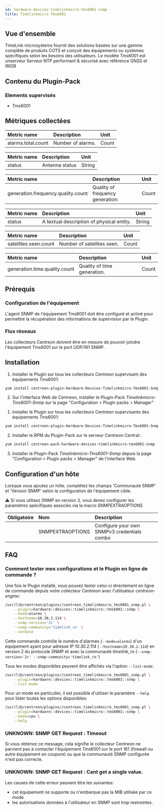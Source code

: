 ```yaml
---
id: hardware-devices-timelinkmicro-tms6001-snmp
title: Timelinkmicro Tms6001
---
```


## Vue d'ensemble

TimeLink microsystems fournit des solutions basées sur une gamme complète de produits COTS et conçoit des équipements ou 
systèmes spécifiques selon les besoins des utilisateurs. Le modèle Tms6001 est unserveur Serveur NTP performant & sécurisé 
avec référence GNSS et IRIGB

## Contenu du Plugin-Pack

### Elements supervisés

* Tms6001                  

## Métriques collectées

<!--DOCUSAURUS_CODE_TABS-->

<!--Alarms-->

| Metric name             | Description        | Unit  |
| :---------------------- | :----------------- | :---- |
| alarms.total.count      | Number of alarms.  | Count |

<!--Antenna-->

| Metric name | Description    | Unit   |
|:------------|:---------------|:-------|
| status      | Antenna status | String |

<!--Frequency-->

| Metric name                              | Description                       | Unit   | 
| :--------------------------------------- | :-------------------------------- |:------ |
| generation.frequency.quality.count       | Quality of frequency generation:  | Count  |

<!--Gnss-->

| Metric name | Description                               | Unit   |
|:------------|:------------------------------------------|:-------|
| status      | A textual description of physical entity. | String |

<!--Satellites-->

| Metric name                   | Description                | Unit  |
| :---------------------------- | :------------------------- | :---- |
| satellites.seen.count         | Number of satellites seen. | Count |

<!--Time-->

| Metric name                   | Description                 | Unit  |
| :---------------------------- | :-------------------------- | :---- |
| generation.time.quality.count | Quality of time generation. | Count |

<!--END_DOCUSAURUS_CODE_TABS-->

## Prérequis

### Configuration de l'équipement

L'agent SNMP de l'équipement Tms6001 doit être configuré et activé pour permettre la récupération des informations
de supervision par le Plugin.

### Flux réseaux

Les collecteurs Centreon doivent être en mesure de pouvoir joindre l'équipement Tms6001 sur le port UDP/161 SNMP.

## Installation

<!--DOCUSAURUS_CODE_TABS-->

<!--Online IMP Licence & IT-100 Editions-->

1. Installer le Plugin sur tous les collecteurs Centreon supervisant des équipements Tms6001:

```bash
yum install centreon-plugin-Hardware-Devices-Timelinkmicro-Tms6001-Snmp
```

2. Sur l'interface Web de Centreon, installer le Plugin-Pack *Timelinkmicro-Tms6001-Snmp* sur la page "Configuration > Plugin packs > Manager"

<!--Offline IMP License-->

1. Installer le Plugin sur tous les collecteurs Centreon supervisants des équipements Tms6001:

```bash
yum install centreon-plugin-Hardware-Devices-Timelinkmicro-Tms6001-Snmp
```

2. Installer le RPM du Plugin-Pack sur le serveur Centreon Central::

```bash
yum install centreon-pack-hardware-devices-timelinkmicro-tms6001-snmp
```

3. Installer le Plugin-Pack *Timelinkmicro-Tms6001-Snmp* depuis la page "Configuration > Plugin packs > Manager" de l'interface Web. 

<!--END_DOCUSAURUS_CODE_TABS-->

## Configuration d'un hôte

Lorsque vous ajoutez un hôte, complétez les champs 'Communauté SNMP' et 'Version SNMP' selon la configuration de l'équipement cible. 

  ⚠️ Si vous utilisez SNMP en version 3, vous devez configurer les paramètres spécifiques associés via la macro SNMPEXTRAOPTIONS

| Obligatoire | Nom              | Description                                    |
| :---------- | :--------------- | :--------------------------------------------- |
|             | SNMPEXTRAOPTIONS | Configure your own SNMPv3 credentials combo    |

## FAQ

### Comment tester mes configurations et le Plugin en ligne de commande ? 

Une fois le Plugin installé, vous pouvez tester celui-ci directement en ligne de commande depuis votre collecteur Centreon avec l'utilisateur *centreon-engine*:

```bash
/usr/lib/centreon/plugins//centreon_timelinkmicro_tms6001_snmp.pl \
	--plugin=hardware::devices::timelinkmicro::tms6001::snmp \
	--mode=alarms \
	--hostname=10.30.2.114 \
	--snmp-version='2c' \
	--snmp-community='timelink_ro' \
  	--verbose 
```

Cette commande contrôle le nombre d'alarmes (```--mode=alarms```) d'un équipement ayant pour adresse IP *10.30.2.114* (```--hostname=10.30.2.114```) en version 2 du protocole SNMP et avec la communauté *timelink_ro* (```--snmp-version='2c' --snmp-community='timelink_ro'```) 

Tous les modes disponibles peuvent être affichés via l'option ```--list-mode```:

```bash
/usr/lib/centreon/plugins//centreon_timelinkmicro_tms6001_snmp.pl \
    --plugin=hardware::devices::timelinkmicro::tms6001::snmp \
    --list-mode
```

Pour un mode en particulier, il est possible d'utiliser le paramètre  ```--help``` pour lister toutes les options disponibles:

```bash
/usr/lib/centreon/plugins//centreon_timelinkmicro_tms6001_snmp.pl \
    --plugin=hardware::devices::timelinkmicro::tms6001::snmp \
    --mode=cpu \
    --help
```

### UNKNOWN: SNMP GET Request : Timeout

Si vous obtenez ce message, cela signifie le collecteur Centreon ne parvient pas à contacter l'équipement Tms6001 sur le port 161 (firewall ou autre équipement en coupure) ou que la communauté SNMP configurée n'est pas correcte.

### UNKNOWN: SNMP GET Request : Cant get a single value.

Les causes de cette erreur peuvent être les suivantes: 
  * cet équipement ne supporte ou n'embarque pas la MIB utilisée par ce mode
  * les autorisations données à l'utilisateur en SNMP sont trop restreintes.
